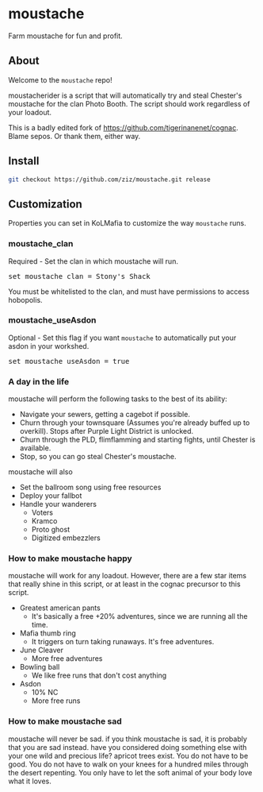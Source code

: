 # moustache

Farm moustache for fun and profit.

## About

Welcome to the `moustache` repo!

moustacherider is a script that will automatically try and steal Chester's moustache for the clan Photo Booth. The script should work regardless of your loadout.

This is a badly edited fork of https://github.com/tigerinanenet/cognac. Blame sepos. Or thank them, either way.

## Install

```bash
git checkout https://github.com/ziz/moustache.git release
```

## Customization

Properties you can set in KoLMafia to customize the way `moustache` runs.

### moustache_clan

Required - Set the clan in which moustache will run.

<pre>set moustache_clan = Stony's Shack</pre>

You must be whitelisted to the clan, and must have permissions to access hobopolis.

### moustache_useAsdon

Optional - Set this flag if you want `moustache` to automatically put your asdon in your workshed.

<pre>set moustache_useAsdon = true</pre>

### A day in the life

moustache will perform the following tasks to the best of its ability:

- Navigate your sewers, getting a cagebot if possible.
- Churn through your townsquare (Assumes you're already buffed up to overkill). Stops after Purple Light District is unlocked.
- Churn through the PLD, flimflamming and starting fights, until Chester is available.
- Stop, so you can go steal Chester's moustache.

moustache will also

- Set the ballroom song using free resources
- Deploy your fallbot
- Handle your wanderers
  - Voters
  - Kramco
  - Proto ghost
  - Digitized embezzlers

### How to make moustache happy

moustache will work for any loadout. However, there are a few star items that really shine in this script, or at least in the cognac precursor to this script.

- Greatest american pants
  - It's basically a free +20% adventures, since we are running all the time.
- Mafia thumb ring
  - It triggers on turn taking runaways. It's free adventures.
- June Cleaver
  - More free adventures
- Bowling ball
  - We like free runs that don't cost anything
- Asdon
  - 10% NC
  - More free runs

### How to make moustache sad

moustache will never be sad. if you think moustache is sad, it is probably that you are sad instead. have you considered doing something else with your one wild and precious life? apricot trees exist. You do not have to be good. You do not have to walk on your knees for a hundred miles through the desert repenting. You only have to let the soft animal of your body love what it loves.
